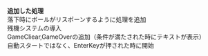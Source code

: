 **追加した処理**  
落下時にボールがリスポーンするように処理を追加  
残機システムの導入  
GameCliear,GameOverの追加（条件が満たされた時にテキストが表示）  
自動スタートではなく、EnterKeyが押された時に開始  
